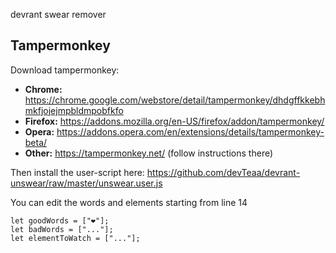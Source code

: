 devrant swear remover

## Tampermonkey

Download tampermonkey:

- **Chrome:** https://chrome.google.com/webstore/detail/tampermonkey/dhdgffkkebhmkfjojejmpbldmpobfkfo
- **Firefox:** https://addons.mozilla.org/en-US/firefox/addon/tampermonkey/
- **Opera:** https://addons.opera.com/en/extensions/details/tampermonkey-beta/
- **Other:** https://tampermonkey.net/ (follow instructions there)

Then install the user-script here:
https://github.com/devTeaa/devrant-unswear/raw/master/unswear.user.js

You can edit the words and elements starting from line 14

```
let goodWords = ["❤️"];
let badWords = ["..."];
let elementToWatch = ["..."];
```
